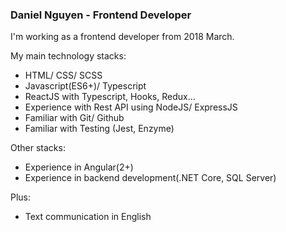 ### Daniel Nguyen - Frontend Developer

I'm working as a frontend developer from 2018 March.

My main technology stacks:
- HTML/ CSS/ SCSS
- Javascript(ES6+)/ Typescript
- ReactJS with Typescript, Hooks, Redux...
- Experience with Rest API using NodeJS/ ExpressJS
- Familiar with Git/ Github
- Familiar with Testing (Jest, Enzyme)

Other stacks:
- Experience in Angular(2+)
- Experience in backend development(.NET Core, SQL Server)

Plus:
- Text communication in English


